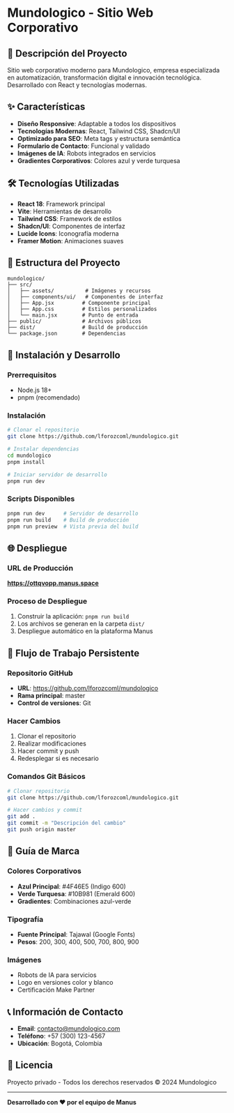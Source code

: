 # Mundologico - Sitio Web Corporativo

## 🚀 Descripción del Proyecto

Sitio web corporativo moderno para Mundologico, empresa especializada en automatización, transformación digital e innovación tecnológica. Desarrollado con React y tecnologías modernas.

## ✨ Características

- **Diseño Responsive**: Adaptable a todos los dispositivos
- **Tecnologías Modernas**: React, Tailwind CSS, Shadcn/UI
- **Optimizado para SEO**: Meta tags y estructura semántica
- **Formulario de Contacto**: Funcional y validado
- **Imágenes de IA**: Robots integrados en servicios
- **Gradientes Corporativos**: Colores azul y verde turquesa

## 🛠️ Tecnologías Utilizadas

- **React 18**: Framework principal
- **Vite**: Herramientas de desarrollo
- **Tailwind CSS**: Framework de estilos
- **Shadcn/UI**: Componentes de interfaz
- **Lucide Icons**: Iconografía moderna
- **Framer Motion**: Animaciones suaves

## 📁 Estructura del Proyecto

```
mundologico/
├── src/
│   ├── assets/          # Imágenes y recursos
│   ├── components/ui/   # Componentes de interfaz
│   ├── App.jsx         # Componente principal
│   ├── App.css         # Estilos personalizados
│   └── main.jsx        # Punto de entrada
├── public/             # Archivos públicos
├── dist/               # Build de producción
└── package.json        # Dependencias
```

## 🚀 Instalación y Desarrollo

### Prerrequisitos
- Node.js 18+
- pnpm (recomendado)

### Instalación
```bash
# Clonar el repositorio
git clone https://github.com/lforozcoml/mundologico.git

# Instalar dependencias
cd mundologico
pnpm install

# Iniciar servidor de desarrollo
pnpm run dev
```

### Scripts Disponibles
```bash
pnpm run dev      # Servidor de desarrollo
pnpm run build    # Build de producción
pnpm run preview  # Vista previa del build
```

## 🌐 Despliegue

### URL de Producción
**https://ottqvopp.manus.space**

### Proceso de Despliegue
1. Construir la aplicación: `pnpm run build`
2. Los archivos se generan en la carpeta `dist/`
3. Despliegue automático en la plataforma Manus

## 📝 Flujo de Trabajo Persistente

### Repositorio GitHub
- **URL**: https://github.com/lforozcoml/mundologico
- **Rama principal**: master
- **Control de versiones**: Git

### Hacer Cambios
1. Clonar el repositorio
2. Realizar modificaciones
3. Hacer commit y push
4. Redesplegar si es necesario

### Comandos Git Básicos
```bash
# Clonar repositorio
git clone https://github.com/lforozcoml/mundologico.git

# Hacer cambios y commit
git add .
git commit -m "Descripción del cambio"
git push origin master
```

## 🎨 Guía de Marca

### Colores Corporativos
- **Azul Principal**: #4F46E5 (Indigo 600)
- **Verde Turquesa**: #10B981 (Emerald 600)
- **Gradientes**: Combinaciones azul-verde

### Tipografía
- **Fuente Principal**: Tajawal (Google Fonts)
- **Pesos**: 200, 300, 400, 500, 700, 800, 900

### Imágenes
- Robots de IA para servicios
- Logo en versiones color y blanco
- Certificación Make Partner

## 📞 Información de Contacto

- **Email**: contacto@mundologico.com
- **Teléfono**: +57 (300) 123-4567
- **Ubicación**: Bogotá, Colombia

## 📄 Licencia

Proyecto privado - Todos los derechos reservados © 2024 Mundologico

---

**Desarrollado con ❤️ por el equipo de Manus**

